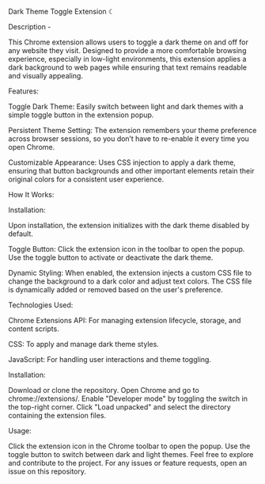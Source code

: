 Dark Theme Toggle Extension ☾


Description - 

This Chrome extension allows users to toggle a dark theme on and off for any website they visit. Designed to provide a more comfortable browsing experience, 
especially in low-light environments, this extension applies a dark background to web pages while ensuring that text remains readable and visually appealing.

Features:

Toggle Dark Theme: Easily switch between light and dark themes with a simple toggle button in the extension popup.

Persistent Theme Setting: The extension remembers your theme preference across browser sessions, so you don’t have to re-enable it every time you open Chrome.

Customizable Appearance: Uses CSS injection to apply a dark theme, ensuring that button backgrounds and other important elements retain their original colors for a consistent user experience.

How It Works:

Installation: 

Upon installation, the extension initializes with the dark theme disabled by default.

Toggle Button: Click the extension icon in the toolbar to open the popup. Use the toggle button to activate or deactivate the dark theme.

Dynamic Styling: When enabled, the extension injects a custom CSS file to change the background to a dark color and adjust text colors. 
The CSS file is dynamically added or removed based on the user's preference.

Technologies Used:

Chrome Extensions API: For managing extension lifecycle, storage, and content scripts.

CSS: To apply and manage dark theme styles.

JavaScript: For handling user interactions and theme toggling.

Installation:

Download or clone the repository.
Open Chrome and go to chrome://extensions/.
Enable "Developer mode" by toggling the switch in the top-right corner.
Click "Load unpacked" and select the directory containing the extension files.

Usage:

Click the extension icon in the Chrome toolbar to open the popup.
Use the toggle button to switch between dark and light themes.
Feel free to explore and contribute to the project. For any issues or feature requests, open an issue on this repository.
